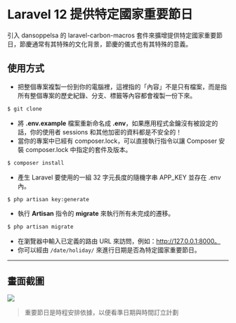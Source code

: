 # Laravel 12 提供特定國家重要節日

引入 dansoppelsa 的 laravel-carbon-macros 套件來擴增提供特定國家重要節日，節慶通常有其特殊的文化背景，節慶的儀式也有其特殊的意義。

## 使用方式
- 把整個專案複製一份到你的電腦裡，這裡指的「內容」不是只有檔案，而是指所有整個專案的歷史紀錄、分支、標籤等內容都會複製一份下來。
```sh
$ git clone
```
- 將 __.env.example__ 檔案重新命名成 __.env__，如果應用程式金鑰沒有被設定的話，你的使用者 sessions 和其他加密的資料都是不安全的！
- 當你的專案中已經有 composer.lock，可以直接執行指令以讓 Composer 安裝 composer.lock 中指定的套件及版本。
```sh
$ composer install
```
- 產生 Laravel 要使用的一組 32 字元長度的隨機字串 APP_KEY 並存在 .env 內。
```sh
$ php artisan key:generate
```
- 執行 __Artisan__ 指令的 __migrate__ 來執行所有未完成的遷移。
```sh
$ php artisan migrate
```
- 在瀏覽器中輸入已定義的路由 URL 來訪問，例如：http://127.0.0.1:8000。
- 你可以經由 `/date/holiday/` 來進行日期是否為特定國家重要節日。

----

## 畫面截圖
![](https://i.imgur.com/fV8BQx0.png)
> 重要節日是時程安排依據，以便看準日期與時間訂立計劃
